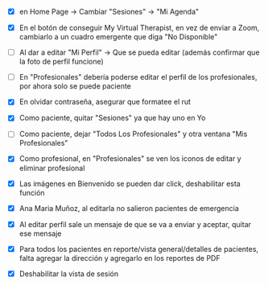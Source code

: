 - [x] en Home Page -> Cambiar "Sesiones" -> "Mi Agenda"
- [x] En el botón de conseguir My Virtual Therapist, en vez de enviar a Zoom, cambiarlo a un cuadro emergente que diga "No Disponible"

- [ ] Al dar a editar "Mi Perfil" -> Que se pueda editar (además confirmar que la foto de perfil funcione)
- [ ] En "Profesionales" debería poderse editar el perfil de los profesionales, por ahora solo se puede paciente
- [x] En olvidar contraseña, asegurar que formatee el rut

- [x] Como paciente, quitar "Sesiones" ya que hay uno en Yo
- [ ] Como paciente, dejar "Todos Los Profesionales" y otra ventana "Mis Profesionales"

- [x] Como profesional, en "Profesionales" se ven los iconos de editar y eliminar profesional

- [x] Las imágenes en Bienvenido se pueden dar click, deshabilitar esta función

- [x] Ana Maria Muñoz, al editarla no salieron pacientes de emergencia
- [x] Al editar perfil sale un mensaje de que se va a enviar y aceptar, quitar ese mensaje

- [x] Para todos los pacientes en reporte/vista general/detalles de pacientes, falta agregar la dirección y agregarlo en los reportes de PDF

- [x] Deshabilitar la vista de sesión
